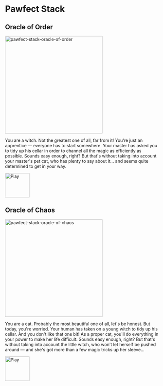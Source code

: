 # Pawfect Stack

## Oracle of Order

<img width="320" height="320" alt="pawfect-stack-oracle-of-order" src="https://github.com/user-attachments/assets/69d66d08-2baa-4f3e-9786-344749024697" />

You are a witch. Not the greatest one of all, far from it! You're just an apprentice — everyone has to start somewhere. Your master has asked you to tidy up his cellar in order to channel all the magic as efficiently as possible. Sounds easy enough, right? But that's without taking into account your master's pet cat, who has plenty to say about it… and seems quite determined to get in your way.

<a href="https://js13kgames.com/2025/games/pawfect-stack-oracle-of-order">
<img width="80" src="https://img.shields.io/badge/play-205d61.svg?logo=data:image/svg%2bxml;base64,PHN2ZyB4bWxucz0iaHR0cDovL3d3dy53My5vcmcvMjAwMC9zdmciIHZlcnNpb249IjEiIHdpZHRoPSI2MDAiIGhlaWdodD0iNjAwIj48cGF0aCBkPSJNMTI5IDExMWMtNTUgNC05MyA2Ni05MyA3OEwwIDM5OGMtMiA3MCAzNiA5MiA2OSA5MWgxYzc5IDAgODctNTcgMTMwLTEyOGgyMDFjNDMgNzEgNTAgMTI4IDEyOSAxMjhoMWMzMyAxIDcxLTIxIDY5LTkxbC0zNi0yMDljMC0xMi00MC03OC05OC03OGgtMTBjLTYzIDAtOTIgMzUtOTIgNDJIMjM2YzAtNy0yOS00Mi05Mi00MmgtMTV6IiBmaWxsPSIjZmZmIi8+PC9zdmc+" alt="Play" /></a>

## Oracle of Chaos

<img width="320" height="320" alt="pawfect-stack-oracle-of-chaos" src="https://github.com/user-attachments/assets/6414974a-ce1e-43e4-834b-76f8d9b511b1" />

You are a cat. Probably the most beautiful one of all, let's be honest. But today, you're worried. Your human has taken on a young witch to tidy up his cellar. And you don't like that one bit! As a proper cat, you'll do everything in your power to make her life difficult. Sounds easy enough, right? But that's without taking into account the little witch, who won't let herself be pushed around — and she's got more than a few magic tricks up her sleeve…

<a href="https://js13kgames.com/2025/games/pawfect-stack-oracle-of-chaos">
<img width="80" src="https://img.shields.io/badge/play-a0302d.svg?logo=data:image/svg%2bxml;base64,PHN2ZyB4bWxucz0iaHR0cDovL3d3dy53My5vcmcvMjAwMC9zdmciIHZlcnNpb249IjEiIHdpZHRoPSI2MDAiIGhlaWdodD0iNjAwIj48cGF0aCBkPSJNMTI5IDExMWMtNTUgNC05MyA2Ni05MyA3OEwwIDM5OGMtMiA3MCAzNiA5MiA2OSA5MWgxYzc5IDAgODctNTcgMTMwLTEyOGgyMDFjNDMgNzEgNTAgMTI4IDEyOSAxMjhoMWMzMyAxIDcxLTIxIDY5LTkxbC0zNi0yMDljMC0xMi00MC03OC05OC03OGgtMTBjLTYzIDAtOTIgMzUtOTIgNDJIMjM2YzAtNy0yOS00Mi05Mi00MmgtMTV6IiBmaWxsPSIjZmZmIi8+PC9zdmc+" alt="Play" /></a>
